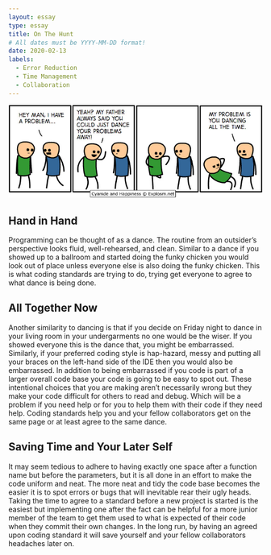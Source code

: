 ```yaml
---
layout: essay
type: essay
title: On The Hunt
# All dates must be YYYY-MM-DD format!
date: 2020-02-13
labels:
  - Error Reduction
  - Time Management
  - Collaboration
---
```


 <div style="text-align: center"> <img src="../images/on-the-hunt-comic.jpg"> </div>

## Hand in Hand

Programming can be thought of as a dance. The routine from an outsider’s perspective looks fluid, well-rehearsed, and clean. Similar to a dance if you showed up to a ballroom and started doing the funky chicken you would look out of place unless everyone else is also doing the funky chicken. This is what coding standards are trying to do, trying get everyone to agree to what dance is being done. 

## All Together Now

Another similarity to dancing is that if you decide on Friday night to dance in your living room in your undergarments no one would be the wiser. If you showed everyone this is the dance that, you might be embarrassed. Similarly, if your preferred coding style is hap-hazard, messy and putting all your braces on the left-hand side of the IDE then you would also be embarrassed. In addition to being embarrassed if you code is part of a larger overall code base your code is going to be easy to spot out. These intentional choices that you are making aren’t necessarily wrong but they make your code difficult for others to read and debug. Which will be a problem if you need help or for you to help them with their code if they need help. Coding standards help you and your fellow collaborators get on the same page or at least agree to the same dance.

## Saving Time and Your Later Self

It may seem tedious to adhere to having exactly one space after a function name but before the parameters, but it is all done in an effort to make the code uniform and neat. The more neat and tidy the code base becomes the easier it is to spot errors or bugs that will inevitable rear their ugly heads. Taking the time to agree to a standard before a new project is started is the easiest but implementing one after the fact can be helpful for a more junior member of the team to get them used to what is expected of their code when they commit their own changes. In the long run, by having an agreed upon coding standard it will save yourself and your fellow collaborators headaches later on.
